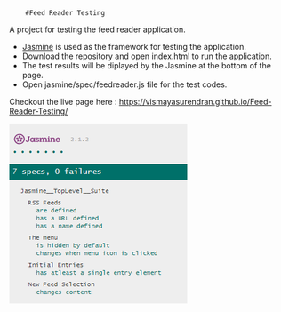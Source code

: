 		#Feed Reader Testing

A project for testing the feed reader application.

* [Jasmine](https://jasmine.github.io/index.html) is used as the framework for testing the application.
* Download the repository and open index.html to run the application.
* The test results will be diplayed by the Jasmine at the bottom of the page.
* Open jasmine/spec/feedreader.js file for the test codes.

Checkout the live page here : https://vismayasurendran.github.io/Feed-Reader-Testing/

![alt text](jasmine/lib/jasmine-2.1.2/Screenshot.png "Test overview")

